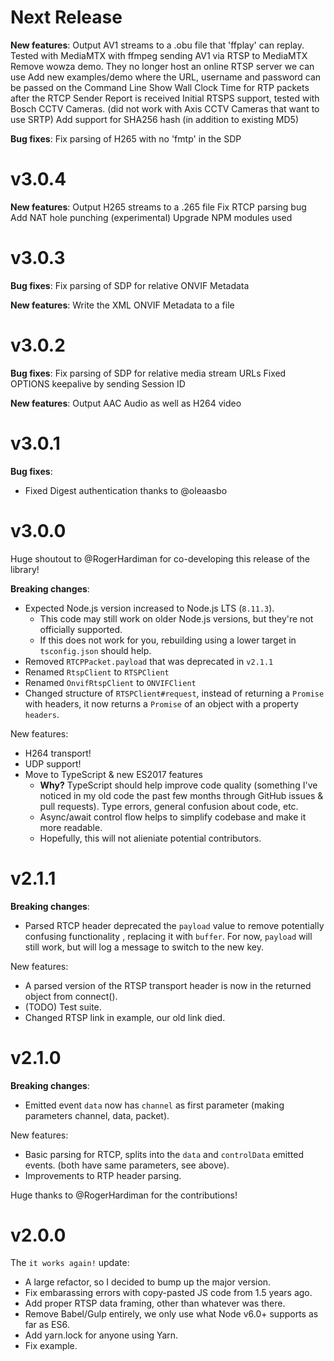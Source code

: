 # Next Release

**New features**:
Output AV1 streams to a .obu file that 'ffplay' can replay. Tested with MediaMTX with ffmpeg sending AV1 via RTSP to MediaMTX
Remove wowza demo. They no longer host an online RTSP server we can use
Add new examples/demo where the URL, username and password can be passed on the Command Line
Show Wall Clock Time for RTP packets after the RTCP Sender Report is received
Initial RTSPS support, tested with Bosch CCTV Cameras. (did not work with Axis CCTV Cameras that want to use SRTP)
Add support for SHA256 hash (in addition to existing MD5)

**Bug fixes**:
Fix parsing of H265 with no 'fmtp' in the SDP

# v3.0.4

**New features**:
Output H265 streams to a .265 file
Fix RTCP parsing bug
Add NAT hole punching (experimental)
Upgrade NPM modules used

# v3.0.3

**Bug fixes**:
Fix parsing of SDP for relative ONVIF Metadata

**New features**:
Write the XML ONVIF Metadata to a file

# v3.0.2

**Bug fixes**:
Fix parsing of SDP for relative media stream URLs
Fixed OPTIONS keepalive by sending Session ID

**New features**:
Output AAC Audio as well as H264 video


# v3.0.1

**Bug fixes**:

- Fixed Digest authentication thanks to @oleaasbo

# v3.0.0

Huge shoutout to @RogerHardiman for co-developing this release of the library!

**Breaking changes**:

- Expected Node.js version increased to Node.js LTS (`8.11.3`).
  * This code may still work on older Node.js versions, but they're not officially supported.
  * If this does not work for you, rebuilding using a lower target in `tsconfig.json` should help.
- Removed `RTCPPacket.payload` that was deprecated in `v2.1.1`
- Renamed `RtspClient` to `RTSPClient`
- Renamed `OnvifRtspClient` to `ONVIFClient`
- Changed structure of `RTSPClient#request`, instead of returning a `Promise` with headers, it now returns a `Promise` of an object with a property `headers`.

New features:

- H264 transport!
- UDP support!
- Move to TypeScript & new ES2017 features
  * **Why?** TypeScript should help improve code quality (something I've noticed in my old code the past few months through GitHub issues & pull requests). Type errors, general confusion about code, etc.
  * Async/await control flow helps to simplify codebase and make it more readable.
  * Hopefully, this will not alieniate potential contributors.

# v2.1.1

**Breaking changes**:

- Parsed RTCP header deprecated the `payload` value to remove potentially confusing functionality
, replacing it with `buffer`. For now, `payload` will still work, but will log a message to switch
to the new key.

New features:

- A parsed version of the RTSP transport header is now in the returned object from connect().
- (TODO) Test suite.
- Changed RTSP link in example, our old link died.

# v2.1.0

**Breaking changes**:

- Emitted event `data` now has `channel` as first parameter (making parameters channel, data, packet).

New features:

- Basic parsing for RTCP, splits into the `data` and `controlData` emitted events. (both have same
parameters, see above).
- Improvements to RTP header parsing.

Huge thanks to @RogerHardiman for the contributions!

# v2.0.0

The `it works again!` update: 

- A large refactor, so I decided to bump up the major version.
- Fix embarassing errors with copy-pasted JS code from 1.5 years ago.
- Add proper RTSP data framing, other than whatever was there.
- Remove Babel/Gulp entirely, we only use what Node v6.0+ supports as far as ES6.
- Add yarn.lock for anyone using Yarn.
- Fix example.
